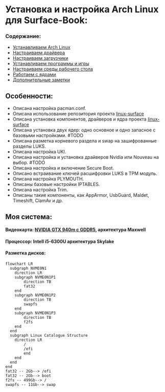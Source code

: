 # Установка и настройка Arch Linux для Surface-Book:
### Содержание:
- [Устанавливаем Arch Linux](Установка%20Achlinux.md)
- [Настраиваем драйвера](/Драйвера)
- [Настраиваем загрузчики](/Загрузчики)
- [Устанавливаем программы и игры](/Программы%20и%20игры)
- [Настраиваем среды рабочего стола](/Среды%20рабочего%20стола)
- [Работаем с ядрами](Ядра)
- [Дополнительные заметки](/Дополнительные%20заметки)

## Особенности:
- Описана настройка pacman.conf.
- Описана использование репозитория проекта [linux-surface](https://github.com/linux-surface/linux-surface)
- Описана установка компонентов, драйверов и ядра проекта [linux-surface](https://github.com/linux-surface/linux-surface)
- Описана установка двух ядер: одно основное и одно запасное с базовыми настройками. #TODO
- Описана разметка корневого раздела и swap на зашифрованные разделы LUKS.
- Описана настройка UKI.
- Описана настройка и установка драйверов Nvidia или Nouveau на выбор. #TODO
- Описана настройка и включение Secure Boot.
- Описано встраивание ключей расшифровки LUKS в TPM модуль.
- Описана настройка PLYMOUTH.
- Описаны базовые настройки IPTABLES.
- Описана настройка Trim.
- Описаны такие компоненты, как AppArmor, UsbGuard, Maldet, Timeshift, ClamAv и др.

## Моя система:
#### Видеокарта: [NVIDIA GTX 940m с GDDR5](https://www.notebookcheck-ru.com/NVIDIA-Maxwell-GPU-940M-GDDR5.413890.0.html), архитектура Maxwell
#### Процессор: Intell i5-6300U архитектура Skylake
#### Разметка дисков:
```mermaid
flowchart LR
  subgraph NVME0N1
    direction LR
    subgraph NVME0N1P1
        direction TB
        fat32
    end
    subgraph NVME0N1P2
        direction TB
        swapfs
    end
    subgraph NVME0N1P3
        direction TB
        f2fs
    end
  end
  subgraph Linux Catalogue Structure
    direction LR
        /
        /efi
        end
    end
  end
end
fat32 -- 2Gb--> /efi
fat32 -- 2Gb--> boot
f2fs -- 499Gb--> /
swapfs -- 11Gb--> swap
```
